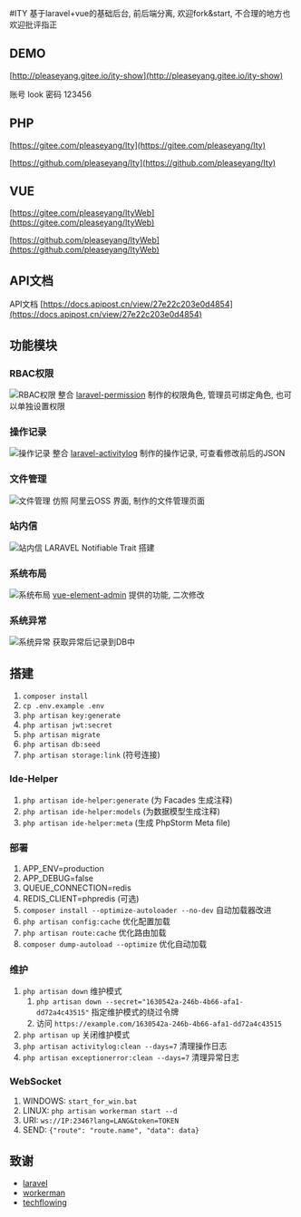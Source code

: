 #ITY
基于laravel+vue的基础后台, 前后端分离, 欢迎fork&start, 不合理的地方也欢迎批评指正

## DEMO
[http://pleaseyang.gitee.io/ity-show](http://pleaseyang.gitee.io/ity-show)

账号 look 密码 123456

## PHP
[https://gitee.com/pleaseyang/Ity](https://gitee.com/pleaseyang/Ity)

[https://github.com/pleaseyang/Ity](https://github.com/pleaseyang/Ity)

## VUE
[https://gitee.com/pleaseyang/ItyWeb](https://gitee.com/pleaseyang/ItyWeb)

[https://github.com/pleaseyang/ItyWeb](https://github.com/pleaseyang/ItyWeb)

## API文档
API文档 [https://docs.apipost.cn/view/27e22c203e0d4854](https://docs.apipost.cn/view/27e22c203e0d4854)

## 功能模块
### RBAC权限
![RBAC权限](http://47.95.37.116/storage/md/RBAC权限.png)
整合 [laravel-permission](https://spatie.be/docs/laravel-permission/v3/introduction) 制作的权限角色, 管理员可绑定角色, 也可以单独设置权限

### 操作记录
![操作记录](http://47.95.37.116/storage/md/操作记录.png)
整合 [laravel-activitylog](https://spatie.be/docs/laravel-activitylog/v3/introduction) 制作的操作记录, 可查看修改前后的JSON

### 文件管理
![文件管理](http://47.95.37.116/storage/md/文件管理.png)
仿照 阿里云OSS 界面, 制作的文件管理页面

### 站内信
![站内信](http://47.95.37.116/storage/md/站内信.png)
LARAVEL Notifiable Trait 搭建

### 系统布局
![系统布局](http://47.95.37.116/storage/md/系统布局.png)
[vue-element-admin](https://github.com/PanJiaChen/vue-element-admin) 提供的功能, 二次修改

### 系统异常
![系统异常](http://47.95.37.116/storage/md/系统异常.png)
获取异常后记录到DB中
 
## 搭建
1. `composer install`
2. `cp .env.example .env`
3. `php artisan key:generate`
4. `php artisan jwt:secret`
5. `php artisan migrate`
6. `php artisan db:seed`
7. `php artisan storage:link` (符号连接)

### Ide-Helper
1. `php artisan ide-helper:generate` (为 Facades 生成注释)
2. `php artisan ide-helper:models` (为数据模型生成注释)
3. `php artisan ide-helper:meta` (生成 PhpStorm Meta file)

### 部署
1. APP_ENV=production
2. APP_DEBUG=false
3. QUEUE_CONNECTION=redis
4. REDIS_CLIENT=phpredis (可选)
5. `composer install --optimize-autoloader --no-dev` 自动加载器改进
6. `php artisan config:cache` 优化配置加载
7. `php artisan route:cache` 优化路由加载
8. `composer dump-autoload --optimize` 优化自动加载

### 维护
1.  `php artisan down` 维护模式
    1.  `php artisan down --secret="1630542a-246b-4b66-afa1-dd72a4c43515"` 指定维护模式的绕过令牌
    2. 访问 `https://example.com/1630542a-246b-4b66-afa1-dd72a4c43515`
2. `php artisan up` 关闭维护模式
3. `php artisan activitylog:clean --days=7` 清理操作日志
4. `php artisan exceptionerror:clean --days=7` 清理异常日志

### WebSocket
1. WINDOWS: `start_for_win.bat`
2. LINUX: `php artisan workerman start --d`
3. URI: `ws://IP:2346?lang=LANG&token=TOKEN`
4. SEND: `{"route": "route.name", "data": data}`

## 致谢
* [laravel](https://learnku.com/docs/laravel/8.x)
* [workerman](https://github.com/walkor/workerman)
* [techflowing](https://github.com/techflowing/Blog)
